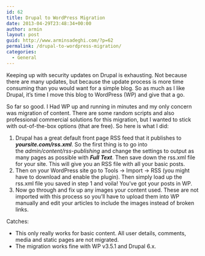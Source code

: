 ```yaml
---
id: 62
title: Drupal to WordPress Migration
date: 2013-04-29T23:48:34+00:00
author: armin
layout: post
guid: http://www.arminsadeghi.com/?p=62
permalink: /drupal-to-wordpress-migration/
categories:
  - General
---
```

Keeping up with security updates on Drupal is exhausting. Not because there are many updates, but because the update process is more time consuming than you would want for a simple blog. So as much as I like Drupal, it&#8217;s time I move this blog to WordPress (WP) and give that a go.

<!--more-->

So far so good. I Had WP up and running in minutes and my only concern was migration of content. There are some random scripts and also professional commercial solutions for this migration, but I wanted to stick with out-of-the-box options (that are free). So here is what I did:

  1. <span style="line-height: 14px;">Drupal has a great default front page RSS feed that it publishes to <strong><em>yoursite.com/rss.xml</em></strong>. So the first thing is to go into the <em>admin/content/rss-publishing</em> and change the settings to output as many pages as possible with <strong><em>Full</em></strong><em> <strong>Text</strong></em>. Then save down the rss.xml file for your site. This will give you an RSS file with all your basic posts.</span>
  2. Then on your WordPress site go to Tools -> Import -> RSS (you might have to download and enable the plugin). Then simply load up the rss.xml file you saved in step 1 and voila! You&#8217;ve got your posts in WP.
  3. Now go through and fix up any images your content used. These are not imported with this process so you&#8217;ll have to upload them into WP manually and edit your articles to include the images instead of broken links.

Catches:

  * <span style="line-height: 14px;">This only really works for basic content. All user details, comments, media and static pages are not migrated.</span>
  * The migration works fine with WP v3.5.1 and Drupal 6.x.
